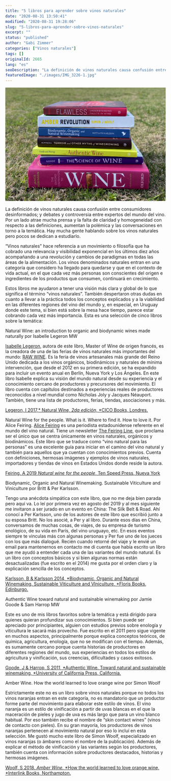 ```yaml
---
title: "5 libros para aprender sobre vinos naturales"
date: "2020-08-31 13:50:41"
modified: "2020-08-31 19:28:06"
slug: "5-libros-para-aprender-sobre-vinos-naturales"
excerpt: ""
status: "published"
author: "Gabi Zimmer"
categories: ["Vinos naturales"]
tags: []
originalId: 2665
lang: "es"
seoDescription: "La definición de vinos naturales causa confusión entre consumidores desinformados; y debates y controversia entre expertos del mundo del vino. Por un lado atrae mucha prensa y la falta de claridad y homogeneidad con respecto a las definiciones, aumentan la polémica y las conversaciones en torno a la temática. Hay mucha gente hablando sobre los vinos naturales pero pocos se dedican a estudiarlo."
featuredImage: "./images/IMG_3226-1.jpg"
---
```


![5 libros para aprender sobre vinos naturales](./images/IMG_3226-1.jpg)

La definición de vinos naturales causa confusión entre consumidores desinformados; y debates y controversia entre expertos del mundo del vino. Por un lado atrae mucha prensa y la falta de claridad y homogeneidad con respecto a las definiciones, aumentan la polémica y las conversaciones en torno a la temática. Hay mucha gente hablando sobre los vinos naturales pero pocos se dedican a estudiarlo.


“Vinos naturales” hace referencia a un movimiento o filosofía que ha cobrado una relevancia y visibilidad exponencial en los últimos diez años acompañando a una revolución y cambios de paradigmas en todas las áreas de la alimentación. Los vinos denominados naturales entran en una categoría que considero ha llegado para quedarse y que en el contexto de vida actual, en el que cada vez más personas son conscientes del origen e ingredientes de los productos que consumen, continuará en crecimiento.


Estos libros me ayudaron a tener una visión más clara y global de lo que significa el término “vinos naturales”. También despertaron otras dudas en cuanto a llevar a la práctica todos los conceptos explicados y a la viabilidad en las diferentes regiones del vino del mundo y, en especial, en Uruguay donde este tema, si bien está sobre la mesa hace tiempo, parece estar cobrando cada vez más importancia. Esta es una selección de cinco libros sobre la temática:




Natural Wine: an introduction to organic and biodynamic wines made naturally por Isabelle Legeron MW


[Isabelle Legeron](http://www.isabellelegeron.com/), autora de este libro, Master of Wine de origen francés, es la creadora de una de las ferias de vinos naturales más importantes del mundo: [RAW WINE](https://www.rawwine.com/). Es la feria de vinos artesanales más grande del Reino Unido dedicada a los vinos orgánicos, biodinámicos y naturales de mínima intervención, que desde el 2012 en su primera edición, se ha expandido para incluir un evento anual en Berlín, Nueva York y Los Ángeles. En este libro Isabelle explica su visión del mundo natural desde su experiencia y el conocimiento cercano de productores y precursores del movimiento. El libro cuenta con capítulos destinados a experiencias reales de productores reconocidos a nivel mundial como Nicholas Joly y Jacques Néauport. También, tiene una lista de productores, ferias, tiendas, asociaciones y más.


[Legeron, I 2017,* Natural Wine, *2da edición,* *CICO Books, Londres.](https://www.amazon.com/-/es/Natural-Wine-introduction-biodynamic-naturally/dp/1782494839/ref=sr_1_1?__mk_es_US=%C3%85M%C3%85%C5%BD%C3%95%C3%91&dchild=1&keywords=natural+wine&qid=1598878992&sr=8-1)

Natural Wine for the people. What is it. Where to find it. How to love it. Por Alice Feiring.
[Alice Feiring](https://www.instagram.com/alice.feiring/?hl=es-la) es una periodista estadounidense referente en el mundo del vino natural. Tiene un newsletter [The Feiring Line](https://www.alicefeiring.com/newsletter), que proclama ser el único que se centra únicamente en vinos naturales, orgánicos y biodinámicos. Este libro que se traduce como “vino natural para las personas” es una excelente guía para iniciar en el camino del vino natural y también para aquellos que ya cuentan con conocimientos previos. Cuenta con definiciones, hermosas imágenes y ejemplos de vinos naturales, importadores y tiendas de vinos en Estados Unidos donde reside la autora.


[Feiring, A 2019 *Natural wine for the people*, Ten Speed Press, Nueva](https://www.amazon.com/-/es/Natural-Wine-People-What-Where/dp/0399582436/ref=sr_1_1?__mk_es_US=%C3%85M%C3%85%C5%BD%C3%95%C3%91&crid=12FXSBDTD5945&dchild=1&keywords=natural+wine+for+people&qid=1598883846&sprefix=natural+wine+for+%2Caps%2C297&sr=8-1)[ York](https://www.amazon.com/-/es/Natural-Wine-People-What-Where/dp/0399582436/ref=sr_1_1?__mk_es_US=%C3%85M%C3%85%C5%BD%C3%95%C3%91&crid=12FXSBDTD5945&dchild=1&keywords=natural+wine+for+people&qid=1598883846&sprefix=natural+wine+for+%2Caps%2C297&sr=8-1)



Biodynamic, Organic and Natural Winemaking. Sustainable Viticulture and Viniculture por Britt & Per Karlsson.


Tengo una anécdota simpática con este libro, que no me deja bien parada pero aquí va. Lo leí por primera vez en agosto del 2019 y al mes siguiente me invitaron a ser jurado en un evento en China: The Silk Belt & Road. Ahí conocí a Per Karlsson, uno de los autores de este libro que escribió junto a su esposa Britt. No los asocié, a Per y al libro. Durante esos días en China, conversamos de muchas cosas, de viajes, de su empresa de turismo enológico, de su vida en París, del vino uruguayo, etc. En esos eventos siempre te vinculas más con algunas personas y Per fue uno de los jueces con los que más dialogué. Recién cuando retorné del viaje y le envié un email para mantenernos en contacto me di cuenta que había escrito un libro que me ayudó a entender cada una de las variantes del mundo natural. Es un libro con conceptos básicos y si bien algunas normas están desactualizadas (fue escrito en el 2014) me gusta por el orden claro y la explicación sencilla de los conceptos.


[Karlsson, B & Karlsson 2014, *Biodynamic, Organic and Natural Winemaking. Sustainable Viticulture and VIniculture, *Floris Books, Edinburgo.](https://www.amazon.com/-/es/Biodynamic-Organic-Natural-Winemaking-Sustainable/dp/1782501134/ref=sr_1_1?__mk_es_US=%C3%85M%C3%85%C5%BD%C3%95%C3%91&dchild=1&keywords=per+karlsson&qid=1598879941&sr=8-1)



Authentic Wine toward natural and sustainable winemaking por Jamie Goode & Sam Harrop MW


Este es uno de mis libros favoritos sobre la temática y está dirigido para quienes quieran profundizar sus conocimientos. Si bien puede ser apreciado por principiantes, alguien con estudios previos sobre enología y viticultura le sacará más provecho. Fue escrito en el 2011 pero sigue vigente en muchos aspectos, principalmente porque explica conceptos teóricos, de química, agricultura, enología, que no se modifican con el tiempo. Además, es sumamente cercano porque cuenta historias de productores en diferentes regiones del mundo, sus experiencias en todos los estilos de agricultura y vinificación, sus creencias, dificultades y casos exitosos.


[Goode, J & Harrop, S 2011, *Authentic Wine. Toward natural and sustainable winemaking, *University of California Press, California.](https://www.amazon.com/-/es/Jamie-Goode-ebook/dp/B005CPYEEG/ref=sr_1_1?__mk_es_US=%C3%85M%C3%85%C5%BD%C3%95%C3%91&dchild=1&keywords=authentic+wine&qid=1598880184&sr=8-1)



Amber Wine. How the world learned to love orange wine por Simon Woolf


Estrictamente este no es un libro sobre vinos naturales porque no todos los vinos naranjas entran en este categoría, no es mandatorio que un productor forme parte del movimiento para elaborar este estilo de vinos. El vino naranja es un estilo de vinificación a partir de uvas blancas en el que la maceración de pieles y jugo de uva es más largo que para un vino blanco habitual. Por eso también recibe el nombre de “skin contact wines” (vinos de contacto con pieles). En su gran mayoría, los productores de vinos naranjas pertenecen al movimiento natural por eso lo incluí en esta selección. Me gustó mucho este libro de Simon Woolf, especializado en vinos naranjas (o ámbares como el nombre de la publicación). Además de explicar el método de vinificación y las variantes según los productores, también cuenta con información sobre productores destacados, historias y hermosas imágenes.


[Woolf, S 2018, *Amber Wine.* *How the world learned to love orange wine, *Interlink Books, Northampton.](https://www.amazon.com/-/es/Amber-Revolution-World-Learned-Orange/dp/1623719666/ref=sr_1_2?__mk_es_US=%C3%85M%C3%85%C5%BD%C3%95%C3%91&dchild=1&keywords=amber+wine&qid=1598880309&sr=8-2)